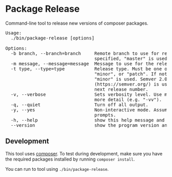 Package Release
===============
Command-line tool to release new versions of composer packages.

<pre>
Usage:
  ./bin/package-release [options]

Options:
  -b branch, --branch=branch     Remote branch to use for release. If not
                                 specified, "master" is used.
  -m message, --message=message  Message to use for the release tag.
  -t type, --type=type           Release type. Must be one of "major",
                                 "minor", or "patch". If not specified,
                                 "minor" is used. Semver 2.0
                                 (https://semver.org/) is used to pick the
                                 next release number.
  -v, --verbose                  Sets verbosity level. Use multiples for
                                 more detail (e.g. "-vv").
  -q, --quiet                    Turn off all output.
  -y, --yes                      Non-interactive mode. Assume yes for
                                 prompts.
  -h, --help                     show this help message and exit
  --version                      show the program version and exit
</pre>

Development
-----------
This tool uses [composer](https://getcomposer.org/). To test during
development, make sure you have the required packages installed by running
`composer install`.

You can run to tool using `./bin/package-release`.
